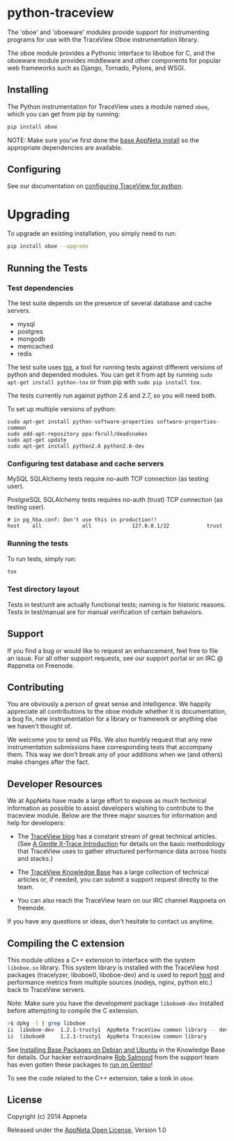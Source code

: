 # python-traceview

The 'oboe' and 'oboeware' modules provide support for instrumenting
programs for use with the TraceView Oboe instrumentation library.

The oboe module provides a Pythonic interface to liboboe for C, and
the oboeware module provides middleware and other components for
popular web frameworks such as Django, Tornado, Pylons, and WSGI.

## Installing

The Python instrumentation for TraceView uses a module named `oboe`, which you
can get from pip by running:

```sh
pip install oboe
```

NOTE: Make sure you've first done the [base AppNeta install](https://docs.appneta.com/install-instrumentation)
so the appropriate dependencies are available.

## Configuring

See our documentation on [configuring TraceView for python](https://docs.appneta.com/python#configuring-instrumentation).

# Upgrading

To upgrade an existing installation, you simply need to run:

```sh
pip install oboe --upgrade
```

## Running the Tests

### Test dependencies

The test suite depends on the presence of several database and cache servers.

- mysql
- postgres
- mongodb
- memcached
- redis

The test suite uses [tox](https://testrun.org/tox/latest/), a tool for running
tests against different versions of python and depended modules. You can get it
from apt by running `sudo apt-get install python-tox` or from pip with
`sudo pip install tox`.

The tests currently run against python 2.6 and 2.7, so you will need both.

To set up multiple versions of python:

    sudo apt-get install python-software-properties software-properties-common
    sudo add-apt-repository ppa:fkrull/deadsnakes
    sudo apt-get update
    sudo apt-get install python2.6 python2.6-dev

### Configuring test database and cache servers

MySQL SQLAlchemy tests require no-auth TCP connection (as testing user).

PostgreSQL SQLAlchemy tests requires no-auth (trust) TCP connection (as testing user).

```
# in pg_hba.conf: Don't use this in production!!
host    all             all             127.0.0.1/32            trust
```

### Running the tests

To run tests, simply run:

```sh
tox
```

### Test directory layout

Tests in test/unit are actually functional tests; naming is for historic
reasons.  Tests in test/manual are for manual verification of certain
behaviors.

## Support

If you find a bug or would like to request an enhancement, feel free to file
an issue. For all other support requests, see our support portal or on
IRC @ #appneta on Freenode.

## Contributing

You are obviously a person of great sense and intelligence. We happily
appreciate all contributions to the oboe module whether it is documentation,
a bug fix, new instrumentation for a library or framework or anything else
we haven't thought of.

We welcome you to send us PRs. We also humbly request that any new
instrumentation submissions have corresponding tests that accompany
them. This way we don't break any of your additions when we (and others)
make changes after the fact.

## Developer Resources

We at AppNeta have made a large effort to expose as much technical information
as possible to assist developers wishing to contribute to the traceview module.
Below are the three major sources for information and help for developers:

* The [TraceView blog](http://www.appneta.com/blog) has a constant stream of
great technical articles.  (See [A Gentle X-Trace Introduction](http://www.appneta.com/blog/x-trace-introduction/)
for details on the basic methodology that TraceView uses to gather structured
performance data across hosts and stacks.)

* The [TraceView Knowledge Base](https://support.appneta.com/cloud/traceview)
has a large collection of technical articles or, if needed, you can submit a
support request directly to the team.

* You can also reach the TraceView team on our IRC channel #appneta on freenode.

If you have any questions or ideas, don't hesitate to contact us anytime.

## Compiling the C extension

This module utilizes a C++ extension to interface with the system `liboboe.so`
library.  This system library is installed with the TraceView host packages
(tracelyzer, liboboe0, liboboe-dev) and is used to report
[host](http://www.appneta.com/blog/app-host-metrics/) and performance metrics
from multiple sources (nodejs, nginx, python etc.) back to TraceView servers.

Note: Make sure you have the development package `liboboe0-dev` installed
before attempting to compile the C extension.

```bash
>$ dpkg -l | grep liboboe
ii  liboboe-dev  1.2.1-trusty1  AppNeta TraceView common library -- development files
ii  liboboe0     1.2.1-trusty1  AppNeta Traceview common library
```

See [Installing Base Packages on Debian and Ubuntu](https://docs.appneta.com/install-instrumentation)
in the Knowledge Base for details.  Our hacker extraordinaire
[Rob Salmond](https://github.com/rsalmond) from the support team has even
gotten these packages to [run on Gentoo](http://www.appneta.com/blog/unsupported-doesnt-work/)!

To see the code related to the C++ extension, take a look in `oboe`.

## License

Copyright (c) 2014 Appneta

Released under the [AppNeta Open License](http://www.appneta.com/appneta-license), Version 1.0
